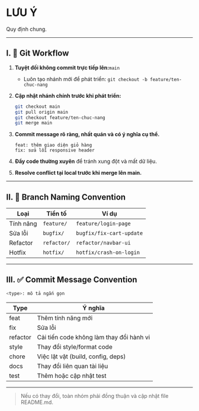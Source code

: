 # LƯU Ý

Quy định chung.

---

## I. 🚦 Git Workflow

1. **Tuyệt đối không commit trực tiếp lên:**`main`

   * Luôn tạo nhánh mới để phát triển: `git checkout -b feature/ten-chuc-nang`

2. **Cập nhật nhánh chính trước khi phát triển:**

   ```bash
   git checkout main
   git pull origin main
   git checkout feature/ten-chuc-nang
   git merge main
   ```

3. **Commit message rõ ràng, nhất quán và có ý nghĩa cụ thể.**

   ```
   feat: thêm giao diện giỏ hàng
   fix: sửa lỗi responsive header
   ```

4. **Đẩy code thường xuyên** để tránh xung đột và mất dữ liệu.

5. **Resolve conflict tại local trước khi merge lên main.**

---

## II. 🌿 Branch Naming Convention

| Loại      | Tiền tố     | Ví dụ                    |
| --------- | ----------- | ------------------------ |
| Tính năng | `feature/`  | `feature/login-page`     |
| Sửa lỗi   | `bugfix/`   | `bugfix/fix-cart-update` |
| Refactor  | `refactor/` | `refactor/navbar-ui`     |
| Hotfix    | `hotfix/`   | `hotfix/crash-on-login`  |

---

## III. ✅ Commit Message Convention

```bash
<type>: mô tả ngắn gọn
```

| Type     | Ý nghĩa                                  |
| -------- | ---------------------------------------- |
| feat     | Thêm tính năng mới                       |
| fix      | Sửa lỗi                                  |
| refactor | Cải tiến code không làm thay đổi hành vi |
| style    | Thay đổi style/format code               |
| chore    | Việc lặt vặt (build, config, deps)       |
| docs     | Thay đổi liên quan tài liệu              |
| test     | Thêm hoặc cập nhật test                  |

---

> Nếu có thay đổi, toàn nhóm phải đồng thuận và cập nhật file README.md.
